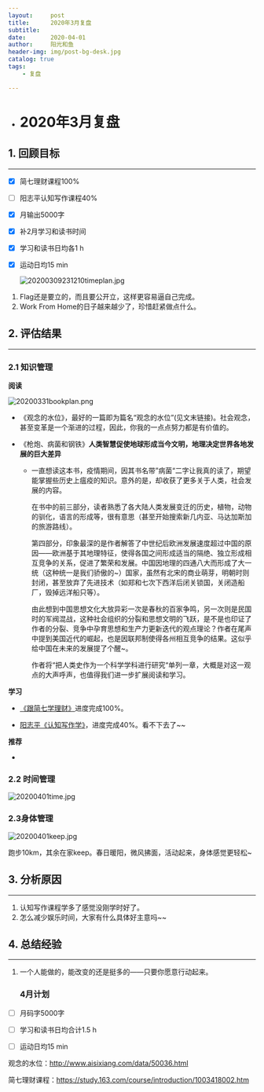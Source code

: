 ```yaml
---
layout:     post
title:      2020年3月复盘
subtitle:   
date:       2020-04-01
author:     阳光和鱼
header-img: img/post-bg-desk.jpg
catalog: true
tags:
    - 复盘

---
```


- # 2020年3月复盘

  


## 1. 回顾目标

----

- [x] 简七理财课程100% 

- [ ] 阳志平认知写作课程40%

- [x] 月输出5000字

- [x] 补2月学习和读书时间

- [x] 学习和读书日均各1 h

- [x] 运动日均15 min

  ![20200309231210timeplan.jpg](https://i.loli.net/2020/04/01/r3wxphoBdTMy4gs.jpg)

1. Flag还是要立的，而且要公开立，这样更容易逼自己完成。
2. Work From Home的日子越来越少了，珍惜赶紧做点什么。

## 2. 评估结果

-----

### 2.1 知识管理

**阅读**

![20200331bookplan.png](https://i.loli.net/2020/04/01/bmUrMatEWBigV5d.png)

  - 《观念的水位》，最好的一篇即为篇名“观念的水位”(见文末链接)。社会观念，甚至变革是一个渐进的过程，因此，你我的一点点努力都是有价值的。

- 《枪炮、病菌和钢铁》**人类智慧促使地球形成当今文明，地理决定世界各地发展的巨大差异**
  
  - 一直想读这本书，疫情期间，因其书名带”病菌“二字让我真的读了，期望能掌握些历史上瘟疫的知识。意外的是，却收获了更多关于人类，社会发展的内容。
    
    在书中的前三部分，读者熟悉了各大陆人类发展变迁的历史，植物，动物的驯化，语言的形成等，很有意思（甚至开始搜索新几内亚、马达加斯加的旅游路线）。
    
    第四部分，印象最深的是作者解答了中世纪后欧洲发展速度超过中国的原因——欧洲基于其地理特征，使得各国之间形成适当的隔绝、独立形成相互竞争的关系，促进了繁荣和发展。中国因地理的四通八大而形成了大一统（这种统一是我们骄傲的~）国家，虽然有北宋的商业萌芽，明朝时则封闭，甚至放弃了先进技术（如郑和七次下西洋后闭关锁国，关闭造船厂，毁掉远洋船只等）。
    
    由此想到中国思想文化大放异彩一次是春秋的百家争鸣，另一次则是民国时的军阀混战，这种社会组织的分裂和思想文明的飞跃，是不是也印证了作者的分裂、竞争中孕育思想和生产力更新迭代的观点理论？作者在尾声中提到美国近代的崛起，也是因联邦制使得各州相互竞争的结果。这似乎给中国在未来的发展提了个醒~。
    
    作者将“把人类史作为一个科学学科进行研究“单列一章，大概是对这一观点的大声呼声，也值得我们进一步扩展阅读和学习。
    

**学习**

  - [《跟简七学理财》](https://study.163.com/course/introduction/1003418002.htm)进度完成100%。
  
- [阳志平《认知写作学》](https://detail.youzan.com/show/goods?alias=3nk9ryfkhs4sh)，进度完成40%。看不下去了~~

**推荐**

- 
  

### 2.2 时间管理

![20200401time.jpg](https://i.loli.net/2020/04/01/es2OZNwXIfcjPvx.jpg)

 

### 2.3身体管理

![20200401keep.jpg](https://i.loli.net/2020/04/01/twpYLDn1z3gcQFi.jpg)

跑步10km，其余在家keep。春日暖阳，微风拂面，活动起来，身体感觉更轻松~

## 3. 分析原因

----

1. 认知写作课程学多了感觉没刚学时好了。
2. 怎么减少娱乐时间，大家有什么具体好主意吗~~  

## 4. 总结经验

----

1. 一个人能做的，能改变的还是挺多的——只要你愿意行动起来。

   ### 4月计划

- [ ] 月码字5000字
- [ ] 学习和读书日均合计1.5 h
- [ ] 运动日均15 min



观念的水位：http://www.aisixiang.com/data/50036.html

简七理财课程：https://study.163.com/course/introduction/1003418002.htm
